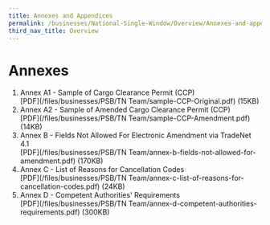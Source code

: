 ```yaml
---
title: Annexes and Appendices
permalink: /businesses/National-Single-Window/Overview/Annexes-and-appendices/
third_nav_title: Overview
---
```

# Annexes

 1. Annex A1 - Sample of Cargo Clearance Permit (CCP)  <br> [PDF](/files/businesses/PSB/TN Team/sample-CCP-Original.pdf) (15KB)
 2. Annex A2 - Sample of Amended Cargo Clearance Permit (CCP)  <br> [PDF](/files/businesses/PSB/TN Team/sample-CCP-Amendment.pdf) (14KB) 
 3. Annex B - Fields Not Allowed For Electronic Amendment via TradeNet 4.1<br>[PDF](/files/businesses/PSB/TN Team/annex-b-fields-not-allowed-for-amendment.pdf) (170KB)
 4. Annex C - List of Reasons for Cancellation Codes <br>[PDF](/files/businesses/PSB/TN Team/annex-c-list-of-reasons-for-cancellation-codes.pdf) (24KB)
 5. Annex D - Competent Authorities' Requirements <br>[PDF](/files/businesses/PSB/TN Team/annex-d-competent-authorities-requirements.pdf) (300KB) 